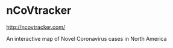 # nCoVtracker

http://ncovtracker.com/

An interactive map of Novel Coronavirus cases in North America
